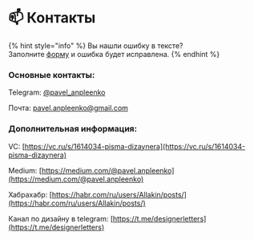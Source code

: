 # 📫 Контакты

{% hint style="info" %}
Вы нашли ошибку в тексте?\
Заполните [форму](https://forms.gle/191Za6muNDFdTQkU6) и ошибка будет исправлена.
{% endhint %}

### Основные контакты:

Telegram: [@pavel\_anpleenko](https://t.me/pavel\_anpleenko)

Почта: [pavel.anpleenko@gmail.com](mailto:pavel.anpleenko@gmail.com?subject=Привет👋)



### Дополнительная информация:

VC: [https://vc.ru/s/1614034-pisma-dizaynera](https://vc.ru/s/1614034-pisma-dizaynera)

Medium: [https://medium.com/@pavel.anpleenko](https://medium.com/@pavel.anpleenko)

Хабрахабр: [https://habr.com/ru/users/Allakin/posts/](https://habr.com/ru/users/Allakin/posts/)

Канал по дизайну в telegram: [https://t.me/designerletters](https://t.me/designerletters)
